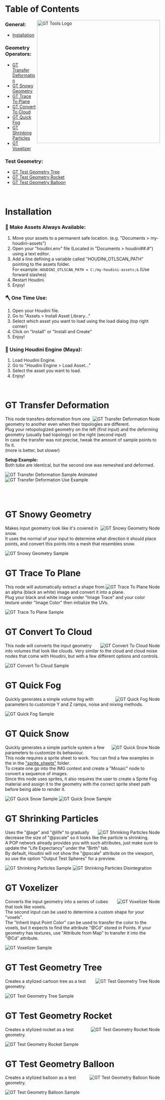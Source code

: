 <!-- GT Houdini Assets Docs -->

<body>

<p></p>
<!-- Table of Contents -->
<div>
<h1> Table of Contents </h1>
<a href="https://github.com/TrevisanGMW/gt-houdini-assets"><img src="./media/gt_hda_logo.png" align="right" alt="GT Tools Logo" width="400"></a>
<h3><b>General:</b></h3>
<ul>
  <li><a href="#installation">Installation</a></li>
</ul>
<h3><b>Geometry Operators:</b></h3>
<ul>
  <li><a href="#-gt-transfer-deformation-">GT Transfer Deformation</a></li>
  <li><a href="#-gt-snowy-geometry-">GT Snowy Geometry</a></li>
  <li><a href="#-gt-trace-to-plane-">GT Trace To Plane</a></li>
  <li><a href="#-gt-convert-to-cloud-">GT Convert To Cloud</a></li>
  <li><a href="#-gt-quick-fog-">GT Quick Fog</a></li>
  <li><a href="#-gt-shrinking-particles-">GT Shrinking Particles</a></li>
  <li><a href="#-gt-voxelizer-">GT Voxelizer</a></li>
</ul>
<h3><b>Test Geometry:</b></h3>
<ul>
  <li><a href="#-gt-test-geometry-tree-">GT Test Geometry Tree</a></li>
  <li><a href="#-gt-test-geometry-rocket-">GT Test Geometry Rocket</a></li>
  <li><a href="#-gt-test-geometry-balloon-">GT Test Geometry Balloon</a></li>
</ul>
</div>
<br>
</div>

<!-- Installation -->

<h1>Installation</h1>

<h3>🧰 Make Assets Always Available:</h3>
<ol>
	<li>Move your assets to a permanent safe location. (e.g. "Documents > my-houdini-assets")</li>
	<li>Open your "houdini.env" file (Located in "Documents > houdini##.#") using a text editor.</li>
	<li>Add a line defining a variable called "HOUDINI_OTLSCAN_PATH" pointing to the assets folder.<br> For example: <code>HOUDINI_OTLSCAN_PATH = C:/my-houdini-assets;&</code> (Use forward slashes)</li>
	<li>Restart Houdini.</li>
    <li>Enjoy!</li>
</ol>

<h3>🪓 One Time Use:</h3>
<ol>
	<li>Open your Houdini file.</li>
	<li>Go to "Assets > Install Asset Library..."</li>
	<li>Select which asset you want to load using the load dialog (top right corner)</li>
	<li>Click on "Install" or "Install and Create"</li>
    <li>Enjoy!</li>
</ol>

<h3>📲 Using Houdini Engine (Maya):</h3>
<ol>
	<li>Load Houdini Engine.</li>
	<li>Go to "Houdini Engine > Load Asset..."</li>
	<li>Select the asset you want to load.</li>
	<li>Enjoy!</li>
</ol>
<br>


<!-- GT Transfer Deformation -->
<div>
<h1> GT Transfer Deformation </h1>
<img src="./media/gt_transfer_deformation.jpg" align="right"
     alt="GT Transfer Deformation Node">

<p>This node transfers deformation from one geometry to another even when their topologies are different.<br>
Plug your retopologized geometry on the left (first input) and the deforming geometry (usually bad topology) on the right (second input)<br>
In case the transfer was not precise, tweak the amount of sample points to fix it.<br> (more is better, but slower)</p>

<p><b>Setup Example:</b>
<br>Both tube are identical, but the second one was remeshed and deformed.</p>
<img src="./media/gt_transfer_deformation_sample.gif"
     alt="GT Transfer Deformation Sample Animated">
<img src="./media/gt_transfer_deformation_use.jpg"
     alt="GT Transfer Deformation Use Example">

<br><br>
</div>

<!-- GT Snowy Geometry -->
<div>
<h1> GT Snowy Geometry </h1>
<img src="./media/gt_snowy_geometry.jpg" align="right"
     alt="GT Snowy Geometry Node">

<p>Makes input geometry look like it's covered in snow. 
<br>It uses the normal of your input to determine what direction it should place points, and convert this points into a mesh that resembles snow.</p>
<img src="./media/gt_snowy_geometry_sample.jpg"
     alt="GT Snowy Geometry Sample">
<br>
</div>

<!-- GT Trace To Plane -->
<div>
<h1> GT Trace To Plane </h1>
<img src="./media/gt_trace_to_plane.jpg" align="right"
     alt="GT Trace To Plane Node">

<p>This node will automatically extract a shape from an alpha (black an white) image and convert it into a plane.<br>
Plug your black and white image under "Image Trace" and your color texture under "Image Color" then initialize the UVs.</p>
<img src="./media/gt_trace_to_plane_sample.jpg"
     alt="GT Trace To Plane Sample">
<br>
</div>

<!-- GT Convert To Cloud -->
<div>
<h1> GT Convert To Cloud </h1>
<img src="./media/gt_convert_to_cloud.jpg" align="right"
     alt="GT Convert To Cloud Node">

<p>This node will converts the input geometry into volumes that look like clouds. Very similar to the cloud and cloud noise nodes that come with Houdini, but with a few different options and controls.</p>
<img src="./media/gt_convert_to_cloud_sample.jpg"
     alt="GT Convert To Cloud Sample">
<br>
</div>

<!-- GT Quick Fog-->
<div>
<h1> GT Quick Fog </h1>
<img src="./media/gt_quick_fog.jpg" align="right"
     alt="GT Quick Fog Node">

<p>Quickly generates a simple volume fog with parameters to customize Y and Z ramps, noise and mixing methods.</p>
<img src="./media/gt_quick_fog_sample.jpg"
     alt="GT Quick Fog Sample">
<br>
</div>

<!-- GT Quick Snow-->
<div>
<h1> GT Quick Snow </h1>
<img src="./media/gt_quick_snow.jpg" align="right"
     alt="GT Quick Snow Node">

<p>Quickly generates a simple particle system a few parameters to customize its behaviour.
<br>This node requires a sprite sheet to work. You can find a few examples in the in the <a href="./sprite_sheets">"sprite_sheets"</a> folder.
<br>To create one go into the IMG context and create a "Mosaic" node to convert a sequence of images.
<br>Since this node uses sprites, it also requires the user to create a Sprite Fog material and assign it to the geometry with the correct sprite sheet path before being able to render it.</p>
<img src="./media/gt_quick_snow_sample.jpg"
     alt="GT Quick Snow Sample">
<img src="./media/gt_quick_snow_letters.jpg"
     alt="GT Quick Snow Sample">
<br>
</div>

<!-- GT Shrinking Particles-->
<div>
<h1> GT Shrinking Particles </h1>
<img src="./media/gt_shrinking_particles.jpg" align="right"
     alt="GT Shrinking Particles Node">

<p>Uses the "@age" and "@life" to gradually decrease the size of "@pscale" so it looks like the particle is shrinking. <br>
A POP network already provides you with such attributes, just make sure to update the "Life Expectancy" under the "Birth" tab.<br>
By default, Houdini will not show the "@pscale" attribute on the viewport, so use the option "Output Test Spheres" for a preview. </p>
<img src="./media/gt_shrinking_particles_sample.gif"
     alt="GT Shrinking Particles Sample">
<img src="./media/gt_shrinking_particles_disintegration.gif"
     alt="GT Shrinking Particles Disintegration">
<br>
</div>

<!-- GT Voxelizer-->
<div>
<h1> GT Voxelizer </h1>
<img src="./media/gt_voxelizer.jpg" align="right"
     alt="GT Voxelizer Node">

<p>Converts the input geometry into a series of cubes that look like voxels. 
<br>The second input can be used to determine a custom shape for your "voxels".
<br> The "Inherit Input Point Color" can be used to transfer the color to the voxels, but it expects to find the attribute "@Cd" stored in Points. If your geometry has textures, use "Attribute from Map" to transfer it into the "@Cd" attribute.</p>
<img src="./media/gt_voxelizer_sample.jpg"
     alt="GT Voxelizer Sample">

<br>
</div>

<!-- GT Test Geometry Tree -->
<div>
<h1> GT Test Geometry Tree </h1>
<img src="./media/gt_test_geometry_tree.jpg" align="right"
     alt="GT Test Geometry Tree Node">

<p>Creates a stylized cartoon tree as a test geometry.</p>
<img src="./media/gt_test_geometry_tree_sample.jpg"
     alt="GT Test Geometry Tree Sample">
<br>
</div>

<!-- GT Test Geometry Rocket -->
<div>
<h1> GT Test Geometry Rocket </h1>
<img src="./media/gt_test_geometry_rocket.jpg" align="right"
     alt="GT Test Geometry Rocket Node">

<p>Creates a stylized rocket as a test geometry.</p>
<img src="./media/gt_test_geometry_rocket_sample.jpg"
     alt="GT Test Geometry Rocket Sample">
<br>
</div>

<!-- GT Test Geometry Balloon -->
<div>
<h1> GT Test Geometry Balloon </h1>
<img src="./media/gt_test_geometry_balloon.jpg" align="right"
     alt="GT Test Geometry Balloon Node">

<p>Creates a stylized balloon as a test geometry.</p>
<img src="./media/gt_test_geometry_balloon_sample.jpg"
     alt="GT Test Geometry Balloon Sample">
<br>
</div>

</body>

